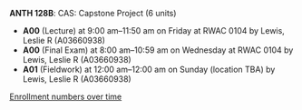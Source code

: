 **ANTH 128B**: CAS: Capstone Project (6 units)

- **A00** (Lecture) at 9:00 am–11:50 am on Friday at RWAC 0104 by Lewis, Leslie R (A03660938)
- **A00** (Final Exam) at 8:00 am–10:59 am on Wednesday at RWAC 0104 by Lewis, Leslie R (A03660938)
- **A01** (Fieldwork) at 12:00 am–12:00 am on Sunday (location TBA) by Lewis, Leslie R (A03660938)

[Enrollment numbers over time](./ANTH128B.tsv)
